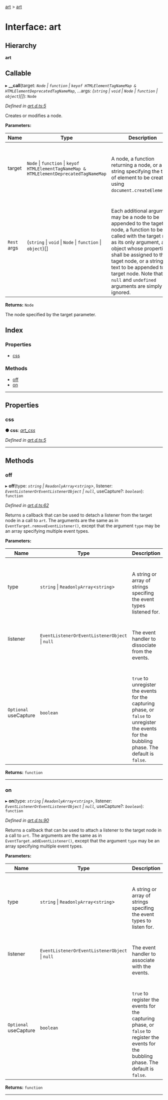 [art](../README.md) > [art](../interfaces/art.md)

# Interface: art

## Hierarchy

**art**

## Callable
▸ **__call**(target: *`Node` \| `function` \| `keyof HTMLElementTagNameMap & HTMLElementDeprecatedTagNameMap`*, ...args: *(`string` \| `void` \| `Node` \| `function` \| `object`)[]*): `Node`

*Defined in [art.d.ts:5](https://github.com/fasttime/art/blob/0.7.3/art.d.ts#L5)*

Creates or modifies a node.

**Parameters:**

| Name | Type | Description |
| ------ | ------ | ------ |
| target | `Node` \| `function` \| `keyof HTMLElementTagNameMap & HTMLElementDeprecatedTagNameMap` |  <br><br>A node, a function returning a node, or a string specifying the type of element to be created using <code>document.createElement()</code>. |
| `Rest` args | (`string` \| `void` \| `Node` \| `function` \| `object`)[] |  <br><br>Each additional argument may be a node to be appended to the taget node, a function to be called with the target node as its only argument, an object whose properties shall be assigned to the taget node, or a string of text to be appended to the target node. Note that <code>null</code> and <code>undefined</code> arguments are simply ignored. |

**Returns:** `Node`

The node specified by the target parameter.

## Index

### Properties

* [css](art.md#css)

### Methods

* [off](art.md#off)
* [on](art.md#on)

---

## Properties

<a id="css"></a>

###  css

**● css**: *[art_css](art_css.md)*

*Defined in [art.d.ts:5](https://github.com/fasttime/art/blob/0.7.3/art.d.ts#L5)*

___

## Methods

<a id="off"></a>

###  off

▸ **off**(type: *`string` \| `ReadonlyArray`<`string`>*, listener: *`EventListenerOrEventListenerObject` \| `null`*, useCapture?: *`boolean`*): `function`

*Defined in [art.d.ts:62](https://github.com/fasttime/art/blob/0.7.3/art.d.ts#L62)*

Returns a callback that can be used to detach a listener from the target node in a call to `art`. The arguments are the same as in `EventTarget.removeEventListener()`, except that the argument `type` may be an array specifying multiple event types.

**Parameters:**

| Name | Type | Description |
| ------ | ------ | ------ |
| type | `string` \| `ReadonlyArray`<`string`> |  <br><br>A string or array of strings specifing the event types listened for. |
| listener | `EventListenerOrEventListenerObject` \| `null` |  <br><br>The event handler to dissociate from the events. |
| `Optional` useCapture | `boolean` |  <br><br><code>true</code> to unregister the events for the capturing phase, or <code>false</code> to unregister the events for the bubbling phase. The default is <code>false</code>. |

**Returns:** `function`

___
<a id="on"></a>

###  on

▸ **on**(type: *`string` \| `ReadonlyArray`<`string`>*, listener: *`EventListenerOrEventListenerObject` \| `null`*, useCapture?: *`boolean`*): `function`

*Defined in [art.d.ts:90](https://github.com/fasttime/art/blob/0.7.3/art.d.ts#L90)*

Returns a callback that can be used to attach a listener to the target node in a call to `art`. The arguments are the same as in `EventTarget.addEventListener()`, except that the argument `type` may be an array specifying multiple event types.

**Parameters:**

| Name | Type | Description |
| ------ | ------ | ------ |
| type | `string` \| `ReadonlyArray`<`string`> |  <br><br>A string or array of strings specifing the event types to listen for. |
| listener | `EventListenerOrEventListenerObject` \| `null` |  <br><br>The event handler to associate with the events. |
| `Optional` useCapture | `boolean` |  <br><br><code>true</code> to register the events for the capturing phase, or <code>false</code> to register the events for the bubbling phase. The default is <code>false</code>. |

**Returns:** `function`

___

